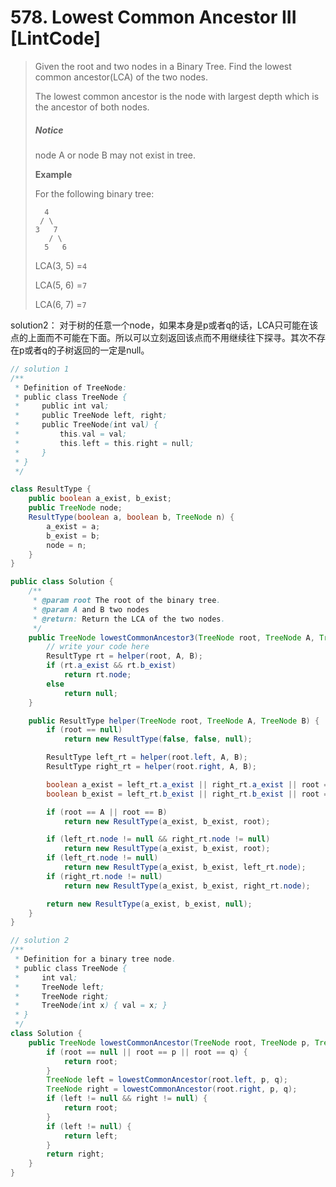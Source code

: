 # 578. Lowest Common Ancestor III \[LintCode\]

> Given the root and two nodes in a Binary Tree. Find the lowest common ancestor\(LCA\) of the two nodes.
>
> The lowest common ancestor is the node with largest depth which is the ancestor of both nodes.
>
> ##### Notice
>
> node A or node B may not exist in tree.
>
> **Example**
>
> For the following binary tree:
>
> ```
>   4
>  / \
> 3   7
>    / \
>   5   6
> ```
>
> LCA\(3, 5\) =`4`
>
> LCA\(5, 6\) =`7`
>
> LCA\(6, 7\) =`7`

solution2： 对于树的任意一个node，如果本身是p或者q的话，LCA只可能在该点的上面而不可能在下面。所以可以立刻返回该点而不用继续往下探寻。其次不存在p或者q的子树返回的一定是null。

```java
// solution 1
/**
 * Definition of TreeNode:
 * public class TreeNode {
 *     public int val;
 *     public TreeNode left, right;
 *     public TreeNode(int val) {
 *         this.val = val;
 *         this.left = this.right = null;
 *     }
 * }
 */

class ResultType {
    public boolean a_exist, b_exist;
    public TreeNode node;
    ResultType(boolean a, boolean b, TreeNode n) {
        a_exist = a;
        b_exist = b;
        node = n;
    }
}

public class Solution {
    /**
     * @param root The root of the binary tree.
     * @param A and B two nodes
     * @return: Return the LCA of the two nodes.
     */
    public TreeNode lowestCommonAncestor3(TreeNode root, TreeNode A, TreeNode B) {
        // write your code here
        ResultType rt = helper(root, A, B);
        if (rt.a_exist && rt.b_exist)
            return rt.node;
        else
            return null;
    }

    public ResultType helper(TreeNode root, TreeNode A, TreeNode B) {
        if (root == null)
            return new ResultType(false, false, null);

        ResultType left_rt = helper(root.left, A, B);
        ResultType right_rt = helper(root.right, A, B);

        boolean a_exist = left_rt.a_exist || right_rt.a_exist || root == A;
        boolean b_exist = left_rt.b_exist || right_rt.b_exist || root == B;

        if (root == A || root == B)
            return new ResultType(a_exist, b_exist, root);

        if (left_rt.node != null && right_rt.node != null)
            return new ResultType(a_exist, b_exist, root);
        if (left_rt.node != null)
            return new ResultType(a_exist, b_exist, left_rt.node);
        if (right_rt.node != null)
            return new ResultType(a_exist, b_exist, right_rt.node);

        return new ResultType(a_exist, b_exist, null);
    }
}

// solution 2
/**
 * Definition for a binary tree node.
 * public class TreeNode {
 *     int val;
 *     TreeNode left;
 *     TreeNode right;
 *     TreeNode(int x) { val = x; }
 * }
 */
class Solution {
    public TreeNode lowestCommonAncestor(TreeNode root, TreeNode p, TreeNode q) {
        if (root == null || root == p || root == q) {
            return root;
        } 
        TreeNode left = lowestCommonAncestor(root.left, p, q);
        TreeNode right = lowestCommonAncestor(root.right, p, q);
        if (left != null && right != null) {
            return root;
        }
        if (left != null) {
            return left;
        }
        return right;
    }
}
```



